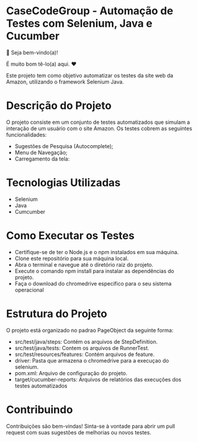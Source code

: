 # CaseCodeGroup - Automação de Testes com Selenium, Java e Cucumber

👋 Seja bem-vindo(a)!

É muito bom tê-lo(a) aqui. ❤️

Este projeto tem como objetivo automatizar os testes da site web da Amazon, utilizando o framework Selenium Java.

# Descrição do Projeto
O projeto consiste em um conjunto de testes automatizados que simulam a interação de um usuário com o site Amazon. Os testes cobrem as seguintes funcionalidades:

* Sugestões de Pesquisa (Autocomplete);
* Menu de Navegação;
* Carregamento da tela:

# Tecnologias Utilizadas
* Selenium
* Java
* Cumcumber

# Como Executar os Testes
* Certifique-se de ter o Node.js e o npm instalados em sua máquina.
* Clone este repositório para sua máquina local.
* Abra o terminal e navegue até o diretório raiz do projeto.
* Execute o comando npm install para instalar as dependências do projeto.
* Faça o download do chromedrive especifico para o seu sistema operacional

# Estrutura do Projeto

O projeto está organizado no padrao PageObject da seguinte forma:

* src/test/java/steps: Contém os arquivos de StepDefinition.
* src/test/java/tests: Contem os arquivos de RunnerTest.
* src/test/resources/features: Contém arquivos de feature.
* driver: Pasta que armazena o chromedrive para a execuçao do selenium.
* pom.xml: Arquivo de configuração do projeto.
* target/cucumber-reports: Arquivos de relatórios das execuções dos testes automatizados

# Contribuindo
Contribuições são bem-vindas! Sinta-se à vontade para abrir um pull request com suas sugestões de melhorias ou novos testes.
